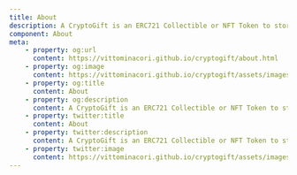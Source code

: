 ```yaml
---
title: About
description: A CryptoGift is an ERC721 Collectible or NFT Token to store a message into the Ethereum Blockchain. Send Ethereum to a friend for birthday, or send a love message. Encrypt and make it eternal.
component: About
meta: 
    - property: og:url
      content: https://vittominacori.github.io/cryptogift/about.html
    - property: og:image
      content: https://vittominacori.github.io/cryptogift/assets/images/cryptogift-og.jpg
    - property: og:title
      content: About
    - property: og:description
      content: A CryptoGift is an ERC721 Collectible or NFT Token to store a message into the Ethereum Blockchain. Send Ethereum to a friend for birthday, or send a love message. Encrypt and make it eternal. 
    - property: twitter:title
      content: About
    - property: twitter:description
      content: A CryptoGift is an ERC721 Collectible or NFT Token to store a message into the Ethereum Blockchain. Send Ethereum to a friend for birthday, or send a love message. Encrypt and make it eternal.
    - property: twitter:image
      content: https://vittominacori.github.io/cryptogift/assets/images/cryptogift-og.jpg
---
```

